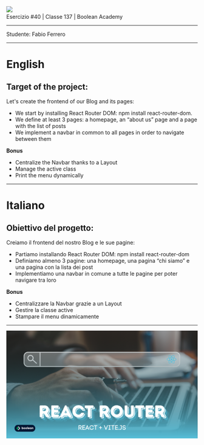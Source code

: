 <img src="https://lwfiles.mycourse.app/6368e5089f20781a7e4f1805-public/2c162927114072f9ebbf04043a593fb9.png" width="200">
<br>
Esercizio #40 | Classe 137 | Boolean Academy

---

Studente: Fabio Ferrero

---
# English

## Target of the project:
Let's create the frontend of our Blog and its pages:

- We start by installing React Router DOM: npm install react-router-dom.
- We define at least 3 pages: a homepage, an “about us” page and a page with the list of posts
- We implement a navbar in common to all pages in order to navigate between them

**Bonus**

- Centralize the Navbar thanks to a Layout
- Manage the active class
- Print the menu dynamically

---
# Italiano

## Obiettivo del progetto:
Creiamo il frontend del nostro Blog e le sue pagine:

- Partiamo installando React Router DOM: npm install react-router-dom
- Definiamo almeno 3 pagine: una homepage, una pagina “chi siamo” e una pagina con la lista dei post
- Implementiamo una navbar in comune a tutte le pagine per poter navigare tra loro

**Bonus**

- Centralizzare la Navbar grazie a un Layout
- Gestire la classe active
- Stampare il menu dinamicamente

---

<img src="./cover.png">